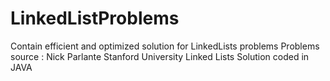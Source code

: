 LinkedListProblems
==================

Contain efficient and optimized solution for LinkedLists problems
Problems source : Nick Parlante Stanford University Linked Lists
Solution coded in JAVA


